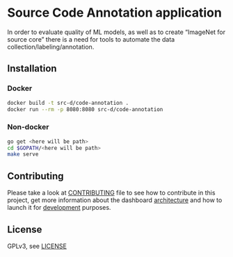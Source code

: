 # Source Code Annotation application

In order to evaluate quality of ML models, as well as to create “ImageNet for source core” there is a need for tools to automate the data collection/labeling/annotation.

## Installation

### Docker

```bash
docker build -t src-d/code-annotation .
docker run --rm -p 8080:8080 src-d/code-annotation
```

### Non-docker

```bash
go get <here will be path>
cd $GOPATH/<here will be path>
make serve
```

## Contributing

Please take a look at [CONTRIBUTING](CONTRIBUTING.md) file to see how to contribute in this project, get more information about the dashboard [architecture](CONTRIBUTING.md#Architecture) and how to launch it for [development](CONTRIBUTING.md#Development) purposes.

## License

GPLv3, see [LICENSE](LICENSE)
